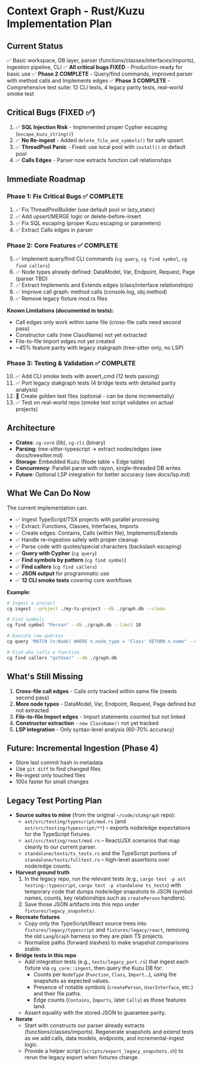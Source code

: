 # Context Graph - Rust/Kuzu Implementation Plan

## Current Status
✅ Basic workspace, DB layer, parser (functions/classes/interfaces/imports), ingestion pipeline, CLI
✅ **All critical bugs FIXED** - Production-ready for basic use
✅ **Phase 2 COMPLETE** - Query/find commands, improved parser with method calls and Implements edges
✅ **Phase 3 COMPLETE** - Comprehensive test suite: 12 CLI tests, 4 legacy parity tests, real-world smoke test

## Critical Bugs (FIXED ✅)
1. ✅ **SQL Injection Risk** - Implemented proper Cypher escaping (`escape_kuzu_string()`)
2. ✅ **No Re-ingest** - Added `delete_file_and_symbols()` for safe upsert
3. ✅ **ThreadPool Panic** - Fixed: use local pool with `install()` or default pool
4. ✅ **Calls Edges** - Parser now extracts function call relationships

## Immediate Roadmap

### Phase 1: Fix Critical Bugs ✅ COMPLETE
1. ✅ Fix ThreadPoolBuilder (use default pool or lazy_static)
2. ✅ Add upsert/MERGE logic or delete-before-insert
3. ✅ Fix SQL escaping (proper Kuzu escaping or parameters)
4. ✅ Extract Calls edges in parser

### Phase 2: Core Features ✅ COMPLETE
5. ✅ Implement query/find CLI commands (`cg query`, `cg find symbol`, `cg find callers`)
6. ✅ Node types already defined: DataModel, Var, Endpoint, Request, Page (parser TBD)
7. ✅ Extract Implements and Extends edges (class/interface relationships)
8. ✅ Improve call graph: method calls (console.log, obj.method)
9. ✅ Remove legacy fixture mod.rs files

**Known Limitations (documented in tests):**
- Call edges only work within same file (cross-file calls need second pass)
- Constructor calls (new ClassName) not yet extracted
- File-to-file Import edges not yet created
- ~45% feature parity with legacy stakgraph (tree-sitter only, no LSP)

### Phase 3: Testing & Validation ✅ COMPLETE
10. ✅ Add CLI smoke tests with assert_cmd (12 tests passing)
11. ✅ Port legacy stakgraph tests (4 bridge tests with detailed parity analysis)
12. 🔄 Create golden test files (optional - can be done incrementally)
13. ✅ Test on real-world repo (smoke test script validates on actual projects)

## Architecture
- **Crates**: `cg-core` (lib), `cg-cli` (binary)
- **Parsing**: tree-sitter-typescript → extract nodes/edges (see docs/treesitter.md)
- **Storage**: Embedded Kuzu (Node table + Edge table)
- **Concurrency**: Parallel parse with rayon, single-threaded DB writes
- **Future**: Optional LSP integration for better accuracy (see docs/lsp.md)

## What We Can Do Now

The current implementation can:
- ✅ Ingest TypeScript/TSX projects with parallel processing
- ✅ Extract: Functions, Classes, Interfaces, Imports
- ✅ Create edges: Contains, Calls (within file), Implements/Extends
- ✅ Handle re-ingestion safely with proper cleanup
- ✅ Parse code with quotes/special characters (backslash escaping)
- ✅ **Query with Cypher** (`cg query`)
- ✅ **Find symbols by pattern** (`cg find symbol`)
- ✅ **Find callers** (`cg find callers`)
- ✅ **JSON output** for programmatic use
- ✅ **12 CLI smoke tests** covering core workflows

**Example:**
```bash
# Ingest a project
cg ingest --project ./my-ts-project --db ./graph.db --clean

# Find symbols
cg find symbol "Person" --db ./graph.db --limit 10

# Execute raw queries
cg query "MATCH (n:Node) WHERE n.node_type = 'Class' RETURN n.name" --db ./graph.db --json

# Find who calls a function
cg find callers "getUser" --db ./graph.db
```

## What's Still Missing

1. **Cross-file call edges** - Calls only tracked within same file (needs second pass)
2. **More node types** - DataModel, Var, Endpoint, Request, Page defined but not extracted
3. **File-to-file Import edges** - Import statements counted but not linked
4. **Constructor extraction** - `new ClassName()` not yet tracked
5. **LSP integration** - Only syntax-level analysis (60-70% accuracy)

## Future: Incremental Ingestion (Phase 4)
- Store last commit hash in metadata
- Use `git diff` to find changed files
- Re-ingest only touched files
- 100x faster for small changes

## Legacy Test Porting Plan
- **Source suites to mine** (from the original `~/code/stakgraph` repo):
  - `ast/src/testing/typescript/mod.rs` (and `ast/src/testing/typescript/**`) – exports node/edge expectations for the TypeScript fixtures.
  - `ast/src/testing/react/mod.rs` – React/JSX scenarios that map cleanly to our current parser.
  - `standalone/tests/ts_tests.rs` and the TypeScript portions of `standalone/tests/fulltest.rs` – high-level assertions over node/edge counts.
- **Harvest ground truth**
  1. In the legacy repo, run the relevant tests (e.g., `cargo test -p ast testing::typescript`, `cargo test -p standalone ts_tests`) with temporary code that dumps node/edge snapshots to JSON (symbol names, counts, key relationships such as `createPerson` handlers).
  2. Save those JSON artifacts into this repo under `fixtures/legacy_snapshots/`.
- **Recreate fixtures**
  - Copy only the TypeScript/React source trees into `fixtures/legacy/typescript` and `fixtures/legacy/react`, removing the old `Lang`/`Graph` harness so they are plain TS projects.
  - Normalize paths (forward slashes) to make snapshot comparisons stable.
- **Bridge tests in this repo**
  - Add integration tests (e.g., `tests/legacy_port.rs`) that ingest each fixture via `cg_core::ingest`, then query the Kuzu DB for:
    - Counts per `NodeType` (`Function`, `Class`, `Import`...), using the snapshots as expected values.
    - Presence of notable symbols (`createPerson`, `UserInterface`, etc.) and their file paths.
    - Edge counts (`Contains`, `Imports`, later `Calls`) as those features land.
  - Assert equality with the stored JSON to guarantee parity.
- **Iterate**
  - Start with constructs our parser already extracts (functions/classes/imports). Regenerate snapshots and extend tests as we add calls, data models, endpoints, and incremental-ingest logic.
  - Provide a helper script (`scripts/export_legacy_snapshots.sh`) to rerun the legacy export when fixtures change.
